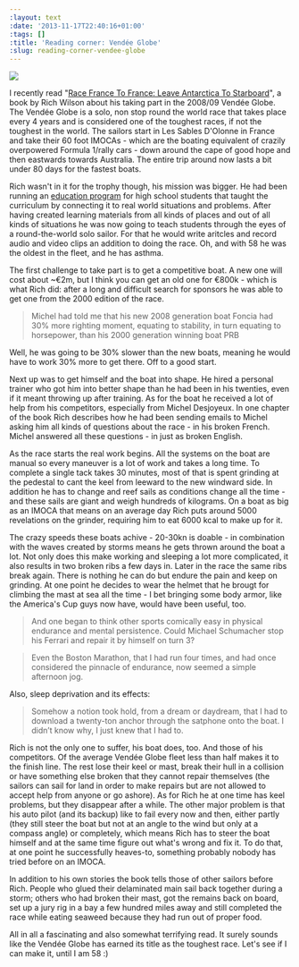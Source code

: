 ```yaml
---
:layout: text
:date: '2013-11-17T22:40:16+01:00'
:tags: []
:title: 'Reading corner: Vendée Globe'
:slug: reading-corner-vendee-globe
---
```

![](http://media.tumblr.com/d932a53eb858d879776ceed3483654a1/tumblr_inline_mwffx6WRkL1qcydz0.jpg)

I recently read "[Race France To France: Leave Antarctica To Starboard](http://www.racefrancetofrance.com/)", a book by Rich Wilson about his taking part in the 2008/09 Vendée Globe. The Vendée Globe is a solo, non stop round the world race that takes place every 4 years and is considered one of the toughest races, if not the toughest in the world. The sailors start in Les Sables D'Olonne in France and take their 60 foot IMOCAs - which are the boating equivalent of crazily overpowered Formula 1/rally cars - down around the cape of good hope and then eastwards towards Australia. The entire trip around now lasts a bit under 80 days for the fastest boats.

Rich wasn't in it for the trophy though, his mission was bigger. He had been running an [education program](http://www.sitesalive.com/) for high school students that taught the curriculum by connecting it to real world situations and problems. After having created learning materials from all kinds of places and out of all kinds of situations he was now going to teach students through the eyes of a round-the-world solo sailor. For that he would write aritcles and record audio and video clips an addition to doing the race. Oh, and with 58 he was the oldest in the fleet, and he has asthma.

The first challenge to take part is to get a competitive boat. A new one will cost about ~€2m, but I think you can get an old one for €800k - which is what Rich did: after a long and difficult search for sponsors he was able to get one from the 2000 edition of the race.

> Michel had told me that his new 2008 generation boat Foncia had 30% more righting moment, equating to stability, in turn equating to horsepower, than his 2000 generation winning boat PRB

Well, he was going to be 30% slower than the new boats, meaning he would have to work 30% more to get there. Off to a good start.

Next up was to get himself and the boat into shape. He hired a personal trainer who got him into better shape than he had been in his twenties, even if it meant throwing up after training. As for the boat he received a lot of help from his competitors, especially from Michel Desjoyeux. In one chapter of the book Rich describes how he had been sending emails to Michel asking him all kinds of questions about the race - in his broken French. Michel answered all these questions - in just as broken English.

As the race starts the real work begins. All the systems on the boat are manual so every maneuver is a lot of work and takes a long time. To complete a single tack takes 30 minutes, most of that is spent grinding at the pedestal to cant the keel from leeward to the new windward side. In addition he has to change and reef sails as conditions change all the time - and these sails are giant and weigh hundreds of kilograms. On a boat as big as an IMOCA that means on an average day Rich puts around 5000 revelations on the grinder, requiring him to eat 6000 kcal to make up for it.

The crazy speeds these boats achive - 20-30kn is doable - in combination with the waves created by storms means he gets thrown around the boat a lot. Not only does this make working and sleeping a lot more complicated, it also results in two broken ribs a few days in. Later in the race the same ribs break again. There is nothing he can do but endure the pain and keep on grinding. At one point he decides to wear the helmet that he brougt for climbing the mast at sea all the time - I bet bringing some body armor, like the America's Cup guys now have, would have been useful, too.

> And one began to think other sports comically easy in physical endurance and mental persistence. Could Michael Schumacher stop his Ferrari and repair it by himself on turn 3?

> Even the Boston Marathon, that I had run four times, and had once considered the pinnacle of endurance, now seemed a simple afternoon jog.

Also, sleep deprivation and its effects:

> Somehow a notion took hold, from a dream or daydream, that I had to download a twenty-ton anchor through the satphone onto the boat. I didn’t know why, I just knew that I had to.

Rich is not the only one to suffer, his boat does, too. And those of his competitors. Of the average Vendée Globe fleet less than half makes it to the finish line. The rest lose their keel or mast, break their hull in a collision or have something else broken that they cannot repair themselves (the sailors can sail for land in order to make repairs but are not allowed to accept help from anyone or go ashore). As for Rich he at one time has keel problems, but they disappear after a while. The other major problem is that his auto pilot (and its backup) like to fail every now and then, either partly (they still steer the boat but not at an angle to the wind but only at a compass angle) or completely, which means Rich has to steer the boat himself and at the same time figure out what's wrong and fix it. To do that, at one point he successfully heaves-to, something probably nobody has tried before on an IMOCA.

In addition to his own stories the book tells those of other sailors before Rich. People who glued their delaminated main sail back together during a storm; others who had broken their mast, got the remains back on board, set up a jury rig in a bay a few hundred miles away and still completed the race while eating seaweed because they had run out of proper food.

All in all a fascinating and also somewhat terrifying read. It surely sounds like the Vendée Globe has earned its title as the toughest race. Let's see if I can make it, until I am 58 :)
